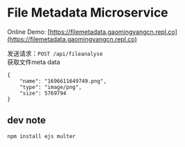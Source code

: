 # File Metadata Microservice

Online Demo: [https://filemetadata.gaomingyangcn.repl.co](https://filemetadata.gaomingyangcn.repl.co)

发送请求：`POST /api/fileanalyse`  
获取文件meta data  
```  
{
    "name": "1696611649749.png",
    "type": "image/png",
    "size": 5769794
}
```



## dev note

```
npm install ejs multer
```